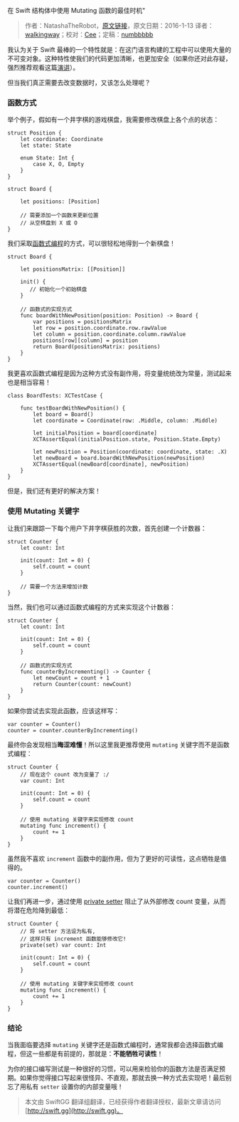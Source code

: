 在 Swift 结构体中使用 Mutating 函数的最佳时机"

> 作者：NatashaTheRobot，[原文链接](https://www.natashatherobot.com/when-to-use-mutating-functions-in-swift-structs/)，原文日期：2016-1-13
> 译者：[walkingway](http://chengway.in/)；校对：[Cee](https://github.com/Cee)；定稿：[numbbbbb](https://github.com/numbbbbb)
  









我认为关于 Swift 最棒的一个特性就是：在这门语言构建的工程中可以使用大量的不可变对象。这种特性使我们的代码更加清晰，也更加安全（如果你还对此存疑，强烈推荐观看这篇[演讲](https://realm.io/news/andy-matuschak-controlling-complexity/)）。

但当我们真正需要去改变数据时，又该怎么处理呢？


### 函数方式

举个例子，假如有一个井字棋的游戏棋盘，我需要修改棋盘上各个点的状态：

    
    struct Position {
        let coordinate: Coordinate
        let state: State
        
        enum State: Int {
            case X, O, Empty
        }
    }
     
    struct Board {
        
        let positions: [Position]
     
        // 需要添加一个函数来更新位置
        // 从空棋盘到 X 或 O 
    }

我们采取[函数式编程](https://www.natashatherobot.com/functional-programming-in-swift/)的方式，可以很轻松地得到一个新棋盘！

    
    struct Board {
        
        let positionsMatrix: [[Position]]
        
        init() {
           // 初始化一个初始棋盘
        }
     
        // 函数式的实现方式
        func boardWithNewPosition(position: Position) -> Board {
            var positions = positionsMatrix
            let row = position.coordinate.row.rawValue
            let column = position.coordinate.column.rawValue
            positions[row][column] = position
            return Board(positionsMatrix: positions)
        }
    }

我更喜欢函数式编程是因为这种方式没有副作用，将变量统统改为常量，测试起来也是相当容易！

    
    class BoardTests: XCTestCase {
     
        func testBoardWithNewPosition() {
            let board = Board()
            let coordinate = Coordinate(row: .Middle, column: .Middle)
            
            let initialPosition = board[coordinate]
            XCTAssertEqual(initialPosition.state, Position.State.Empty)
            
            let newPosition = Position(coordinate: coordinate, state: .X)
            let newBoard = board.boardWithNewPosition(newPosition)
            XCTAssertEqual(newBoard[coordinate], newPosition)
        }
    }

但是，我们还有更好的解决方案！

### 使用 Mutating 关键字

让我们来跟踪一下每个用户下井字棋获胜的次数，首先创建一个计数器：

    
    struct Counter {
        let count: Int
        
        init(count: Int = 0) {
            self.count = count
        }
        
        // 需要一个方法来增加计数
    }

当然，我们也可以通过函数式编程的方式来实现这个计数器：

    
    struct Counter {
        let count: Int
        
        init(count: Int = 0) {
            self.count = count
        }
        
        // 函数式的实现方式
        func counterByIncrementing() -> Counter {
            let newCount = count + 1
            return Counter(count: newCount)
        }
    }

如果你尝试去实现此函数，应该这样写：

    
    var counter = Counter()
    counter = counter.counterByIncrementing()

最终你会发现相当**晦涩难懂**！所以这里我更推荐使用 `mutating` 关键字而不是函数式编程：

    
    struct Counter {
        // 现在这个 count 改为变量了 :/
        var count: Int
        
        init(count: Int = 0) {
            self.count = count
        }
        
        // 使用 mutating 关键字来实现修改 count 
        mutating func increment() {
            count += 1
        }
    }

虽然我不喜欢 `increment` 函数中的副作用，但为了更好的可读性，这点牺牲是值得的。

    
    var counter = Counter()
    counter.increment()

让我们再进一步，通过使用 [private setter](https://www.natashatherobot.com/swift-magic-public-getter-private-setter/) 阻止了从外部修改 count 变量，从而将潜在危险降到最低：

    
    struct Counter {
        // 将 setter 方法设为私有, 
        // 这样只有 increment 函数能够修改它!
        private(set) var count: Int
        
        init(count: Int = 0) {
            self.count = count
        }
        
        // 使用 mutating 关键字来实现修改 count 
        mutating func increment() {
            count += 1
        }
    }

### 结论

当我面临要选择 `mutating` 关键字还是函数式编程时，通常我都会选择函数式编程，但这一些都是有前提的，那就是：**不能牺牲可读性**！

为你的接口编写测试是一种很好的习惯，可以用来检验你的函数方法是否满足预期。如果你觉得接口写起来很怪异、不直观，那就去换一种方式去实现吧！最后别忘了用私有 `setter` 设置你的内部变量哦！
> 本文由 SwiftGG 翻译组翻译，已经获得作者翻译授权，最新文章请访问 [http://swift.gg](http://swift.gg)。